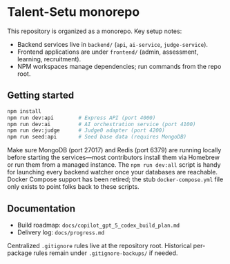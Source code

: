 # Talent-Setu monorepo

This repository is organized as a monorepo. Key setup notes:

- Backend services live in `backend/` (`api`, `ai-service`, `judge-service`).
- Frontend applications are under `frontend/` (admin, assessment, learning, recruitment).
- NPM workspaces manage dependencies; run commands from the repo root.

## Getting started

```bash
npm install
npm run dev:api        # Express API (port 4000)
npm run dev:ai         # AI orchestration service (port 4100)
npm run dev:judge      # Judge0 adapter (port 4200)
npm run seed:api       # Seed base data (requires MongoDB)
```

Make sure MongoDB (port 27017) and Redis (port 6379) are running locally before starting the services—most contributors install them via Homebrew or run them from a managed instance. The `npm run dev:all` script is handy for launching every backend watcher once your databases are reachable. Docker Compose support has been retired; the stub `docker-compose.yml` file only exists to point folks back to these scripts.

## Documentation

- Build roadmap: `docs/copilot_gpt_5_codex_build_plan.md`
- Delivery log: `docs/progress.md`

Centralized `.gitignore` rules live at the repository root. Historical per-package rules remain under `.gitignore-backups/` if needed.
